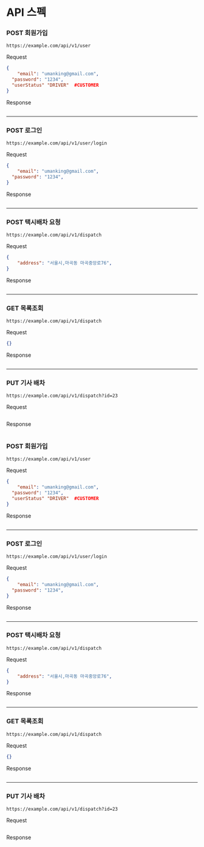 # API 스펙


### POST 회원가입 

```
https://example.com/api/v1/user
```

Request

```json
{
	"email": "umanking@gmail.com",
  "password": "1234",
  "userStatus" "DRIVER"  #CUSTOMER
}
```

Response

```json

```



------



### POST 로그인 

```
https://example.com/api/v1/user/login
```

Request

```json
{
	"email": "umanking@gmail.com",
  "password": "1234",
}
```

Response

```json

```





------



### POST 택시배차 요청

```
https://example.com/api/v1/dispatch
```

Request

```json
{
	"address": "서울시,마곡동 마곡중앙로76",
}
```

Response

```json

```





------

### GET 목록조회

```
https://example.com/api/v1/dispatch
```

Request

```json
{}
```

Response

```json

```



------

### PUT 기사 배차

```
https://example.com/api/v1/dispatch?id=23
```

Request

```json

```



Response

```json

```





### POST 회원가입 

```
https://example.com/api/v1/user
```

Request

```json
{
	"email": "umanking@gmail.com",
  "password": "1234",
  "userStatus" "DRIVER"  #CUSTOMER
}
```

Response

```json

```



------



### POST 로그인 

```
https://example.com/api/v1/user/login
```

Request

```json
{
	"email": "umanking@gmail.com",
  "password": "1234",
}
```

Response

```json

```





------



### POST 택시배차 요청

```
https://example.com/api/v1/dispatch
```

Request

```json
{
	"address": "서울시,마곡동 마곡중앙로76",
}
```

Response

```json

```





------

### GET 목록조회

```
https://example.com/api/v1/dispatch
```

Request

```json
{}
```

Response

```json

```



------

### PUT 기사 배차

```
https://example.com/api/v1/dispatch?id=23
```

Request

```json

```



Response

```json

```



